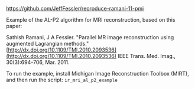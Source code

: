 
https://github.com/JeffFessler/reproduce-ramani-11-pmi

Example of the AL-P2 algorithm for MRI reconstruction,
based on this paper:

Sathish Ramani, J A Fessler.
"Parallel MR image reconstruction using augmented Lagrangian methods."
[http://dx.doi.org/10.1109/TMI.2010.2093536](http://dx.doi.org/10.1109/TMI.2010.2093536)
IEEE Trans. Med. Imag., 30(3):694-706, Mar. 2011.

To run the example, install
Michigan Image Reconstruction Toolbox (MIRT),
and then run the script:
`ir_mri_al_p2_example`
